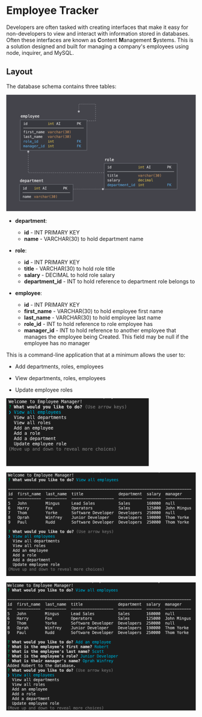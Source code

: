 # Employee Tracker

Developers are often tasked with creating interfaces that make it easy for non-developers to view and interact with information stored in databases. Often these interfaces are known as **C**ontent **M**anagement **S**ystems. This is a solution designed and built for managing a company's employees using node, inquirer, and MySQL.

## Layout

The database schema contains three tables:

![Database Schema](Assets/schema.png)

* **department**:

  * **id** - INT PRIMARY KEY
  * **name** - VARCHAR(30) to hold department name

* **role**:

  * **id** - INT PRIMARY KEY
  * **title** -  VARCHAR(30) to hold role title
  * **salary** -  DECIMAL to hold role salary
  * **department_id** -  INT to hold reference to department role belongs to

* **employee**:

  * **id** - INT PRIMARY KEY
  * **first_name** - VARCHAR(30) to hold employee first name
  * **last_name** - VARCHAR(30) to hold employee last name
  * **role_id** - INT to hold reference to role employee has
  * **manager_id** - INT to hold reference to another employee that manages the employee being Created. This field may be null if the employee has no manager
  
This is a command-line application that at a minimum allows the user to:

  * Add departments, roles, employees

  * View departments, roles, employees

  * Update employee roles


![screenshot](https://github.com/dmehrmann76/employee-tracker/blob/main/Assets/Unit%2012%20-%201.png)

![screenshot](https://github.com/dmehrmann76/employee-tracker/blob/main/Assets/Unit%2012%20-%202.png)

![screenshot](https://github.com/dmehrmann76/employee-tracker/blob/main/Assets/Unit%2012%20-%203.png)

